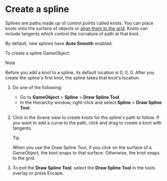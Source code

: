 # Create a spline

Splines are paths made up of control points called knots. You can place knots onto the surface of objects or [align them to the grid](https://docs.unity3d.com/Manual/GridSnapping.html). Knots can include tangents which control the curvature of path at that knot.

By default, new splines have **Auto Smooth** enabled. 

To create a spline GameObject:

> [!NOTE]
> Before you add a knot to a spline, its default location is 0, 0, 0. After you create the spline's first knot, the spline takes that knot's location. 

1. Do one of the following: 
    * Go to **GameObject** > **Spline** > **Draw Spline Tool**.
    * In the Hierarchy window, right-click and select **Spline** > **Draw Spline Tool**.
1. Click in the Scene view to create knots for the spline's path to follow. If you want to add a curve to the path, click and drag to create a knot with tangents.
   
    > [!TIP]
    > When you use the Draw Spline Tool, if you click on the surface of a GameObject, the knot snaps to that surface. Otherwise, the knot snaps to the grid.
1. To exit the **Draw Spline Tool**, select the **Draw Spline Tool** in the tools overlay or press Escape.

